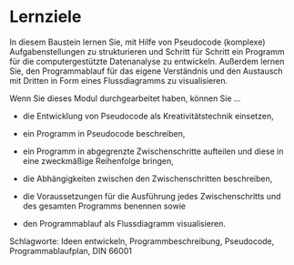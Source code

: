 # Lernziele
In diesem Baustein lernen Sie, mit Hilfe von Pseudocode (komplexe) Aufgabenstellungen zu strukturieren und Schritt für Schritt ein Programm für die computergestützte Datenanalyse zu entwickeln. Außerdem lernen Sie, den Programmablauf für das eigene Verständnis und den Austausch mit Dritten in Form eines Flussdiagramms zu visualisieren.

Wenn Sie dieses Modul durchgearbeitet haben, können Sie …

* die Entwicklung von Pseudocode als Kreativitätstechnik einsetzen,

* ein Programm in Pseudocode beschreiben,

* ein Programm in abgegrenzte Zwischenschritte aufteilen und diese in eine zweckmäßige Reihenfolge bringen,

* die Abhängigkeiten zwischen den Zwischenschritten beschreiben,

* die Voraussetzungen für die Ausführung jedes Zwischenschritts und des gesamten Programms benennen sowie

* den Programmablauf als Flussdiagramm visualisieren.

Schlagworte: Ideen entwickeln, Programmbeschreibung, Pseudocode, Programmablaufplan, DIN 66001